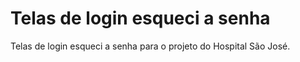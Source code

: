 # Telas de login esqueci a senha 

Telas de login esqueci a senha para o projeto do Hospital São José.



